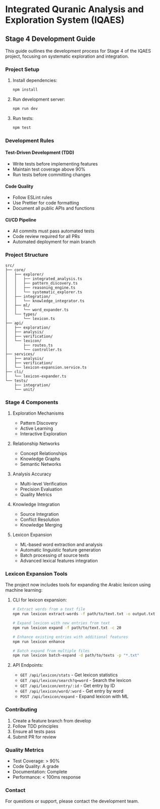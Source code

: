 # Integrated Quranic Analysis and Exploration System (IQAES)

## Stage 4 Development Guide

This guide outlines the development process for Stage 4 of the IQAES project, focusing on systematic exploration and integration.

### Project Setup

1. Install dependencies:
   ```bash
   npm install
   ```

2. Run development server:
   ```bash
   npm run dev
   ```

3. Run tests:
   ```bash
   npm test
   ```

### Development Rules

#### Test-Driven Development (TDD)
- Write tests before implementing features
- Maintain test coverage above 90%
- Run tests before committing changes

#### Code Quality
- Follow ESLint rules
- Use Prettier for code formatting
- Document all public APIs and functions

#### CI/CD Pipeline
- All commits must pass automated tests
- Code review required for all PRs
- Automated deployment for main branch

### Project Structure

```
src/
├── core/
│   ├── explorer/
│   │   ├── integrated_analysis.ts
│   │   ├── pattern_discovery.ts
│   │   ├── reasoning_engine.ts
│   │   └── systematic_explorer.ts
│   ├── integration/
│   │   └── knowledge_integrator.ts
│   ├── ml/
│   │   └── word_expander.ts
│   └── types/
│       └── lexicon.ts
├── api/
│   ├── exploration/
│   ├── analysis/
│   ├── verification/
│   └── lexicon/
│       ├── routes.ts
│       └── controller.ts
├── services/
│   ├── analysis/
│   ├── verification/
│   └── lexicon-expansion.service.ts
├── cli/
│   └── lexicon-expander.ts
└── tests/
    ├── integration/
    └── unit/
```

### Stage 4 Components

1. Exploration Mechanisms
   - Pattern Discovery
   - Active Learning
   - Interactive Exploration

2. Relationship Networks
   - Concept Relationships
   - Knowledge Graphs
   - Semantic Networks

3. Analysis Accuracy
   - Multi-level Verification
   - Precision Evaluation
   - Quality Metrics

4. Knowledge Integration
   - Source Integration
   - Conflict Resolution
   - Knowledge Merging

5. Lexicon Expansion
   - ML-based word extraction and analysis
   - Automatic linguistic feature generation
   - Batch processing of source texts
   - Advanced lexical features integration

### Lexicon Expansion Tools

The project now includes tools for expanding the Arabic lexicon using machine learning:

1. CLI for lexicon expansion:
   ```bash
   # Extract words from a text file
   npm run lexicon extract-words -f path/to/text.txt -o output.txt

   # Expand lexicon with new entries from text
   npm run lexicon expand -f path/to/text.txt -c 20

   # Enhance existing entries with additional features
   npm run lexicon enhance

   # Batch expand from multiple files
   npm run lexicon batch-expand -d path/to/texts -p "*.txt"
   ```

2. API Endpoints:
   - `GET /api/lexicon/stats` - Get lexicon statistics
   - `GET /api/lexicon/search?q=word` - Search the lexicon
   - `GET /api/lexicon/entry/:id` - Get entry by ID
   - `GET /api/lexicon/word/:word` - Get entry by word
   - `POST /api/lexicon/expand` - Expand lexicon with ML

### Contributing

1. Create a feature branch from develop
2. Follow TDD principles
3. Ensure all tests pass
4. Submit PR for review

### Quality Metrics

- Test Coverage: > 90%
- Code Quality: A grade
- Documentation: Complete
- Performance: < 100ms response

### Contact

For questions or support, please contact the development team.